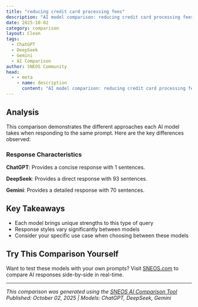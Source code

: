 ```yaml
---
title: "reducing credit card processing fees"
description: "AI model comparison: reducing credit card processing fees..."
date: 2025-10-02
category: comparison
layout: Clean
tags:
  - ChatGPT
  - DeepSeek
  - Gemini
  - AI Comparison
author: SNEOS Community
head:
  - - meta
    - name: description
      content: "AI model comparison: reducing credit card processing fees..."
---
```


<ChatComparison
  title="reducing credit card processing fees"
  prompt="reducing credit card processing fees"
  :responses='{
    "ChatGPT": "Error calling OpenAI API.",
    "DeepSeek": "Of course. Reducing credit card processing fees is a critical way for any business to improve its bottom line. These fees are complex, but with a strategic approach, you can significantly lower your costs.\n\nHere is a comprehensive guide, broken down from quick wins to advanced strategies.\n\n### First, Understand the Fee Structure\nYou can\u0027t reduce what you don\u0027t understand. Credit card processing fees are typically made up of three parts:\n\n1.  **Interchange Fees:** The largest portion, paid to the card-issuing bank (e.g., Chase, Bank of America). These are set by the card networks (Visa, Mastercard) and are non-negotiable. They vary based on:\n    *   **Card Type:** Premium rewards cards cost you more than basic debit cards.\n    *   **Transaction Method:** Card-present (swiped/dipped) is cheaper than card-not-present (online, over the phone).\n    *   **Business Type:** E-commerce and \u0022high-risk\u0022 businesses pay higher rates.\n\n2.  **Assessment Fees:** Paid directly to the card network (Visa, Mastercard, etc.). These are also non-negotiable but are a smaller, fixed percentage of the transaction volume.\n\n3.  **Processor Markup:** This is where your payment processor (e.g., Stripe, Square, Clover, a traditional merchant bank) makes its money. **This is the only part you can negotiate.**\n\n---\n\n### Quick Wins \u0026 Easy Fixes\n\n1.  **Ensure Your Business is Properly Classified**\n    *   The MCC (Merchant Category Code) assigned to your business affects your interchange rate. A retail store should not be classified as an e-commerce business, as the latter has higher fees. If you\u0027ve diversified, double-check your MCC.\n\n2.  **Optimize Your Payment Terminal Settings**\n    *   **Enable Address Verification Service (AVS):** For keyed-in transactions, AVS reduces fraud and can qualify you for lower rates.\n    *   **Pass Security Codes (CVV):** Always require and pass the CVV code for card-not-present transactions. Not doing this often incurs a fee penalty.\n\n3.  **Train Your Staff on Best Practices**\n    *   **Swipe/Dip/Tap Whenever Possible:** A card-present transaction is always cheaper than a keyed-in one. If a customer is physically there, use the terminal.\n    *   **Avoid Manually Keying Cards:** This should be a last resort and typically incurs a ~0.5% - 1% surcharge.\n\n4.  **Review Your Statement Line-by-Line**\n    *   Look for hidden or junk fees like:\n        *   **Monthly Minimum Fees**\n        *   **PCI Compliance Fees** (can often be waived)\n        *   **Statement Fees**\n        *   **Batch Fees**\n        *   **Customer Support Fees**\n    *   Question every fee you don\u0027t understand.\n\n---\n\n### Intermediate Strategies for Significant Savings\n\n5.  **Negotiate with Your Current Processor or Shop Around**\n    *   **Arm Yourself with Data:** Before you call, know your effective rate (Total Fees \u00F7 Total Sales Volume). Use this as a bargaining chip.\n    *   **Get Competing Quotes:** Use quotes from other processors (like Stripe, Square, Payment Depot) as leverage. Tell your current provider, \u0022I have an offer for X%, can you match or beat it?\u0022\n    *   **Ask for Interchange-Plus Pricing:** This is the most transparent model.\n        *   **Avoid Tiered Pricing:** (Qualified, Mid, Non-Qualified) - this model is opaque and leads to higher costs.\n        *   **What is Interchange-Plus?** You pay the actual, pass-through interchange fee \u002B a fixed markup from your processor (e.g., Interchange \u002B 0.30% \u002B $0.10 per transaction). This ensures you get the best possible rate for every transaction.\n\n6.  **Implement a Surcharging or Cash Discount Program**\n    *   **Important:** Laws and card network rules govern these programs. You must follow them precisely. It\u0027s often best to use a processor that offers a compliant program.\n    *   **Surcharging:** You add a fee (capped at 3% in the US) to customers who pay by credit card. You are effectively passing the cost to them. **You cannot surcharge debit cards.**\n    *   **Cash Discounting:** You post a higher price and offer a discount to customers who pay with cash or debit. This is often more palatable to customers from a marketing perspective.\n\n7.  **Use ACH / Bank Transfers for Large or Recurring Payments**\n    *   ACH processing fees are typically a flat fee ($0.25 - $1.00), not a percentage. For a $5,000 invoice, a 3% credit card fee is $150, while an ACH fee might be $1.00.\n    *   Offer a small discount to incentivize customers to pay via ACH.\n\n---\n\n### Advanced \u0026 Strategic Approaches\n\n8.  **Optimize Your Checkout Flow**\n    *   **Use a \u0022Network Tokenized\u0022 Digital Wallet:** Payments like Apple Pay, Google Pay, and Click-to-Pay often qualify for lower interchange rates because they are more secure.\n    *   **Implement 3D Secure 2 (3DS2):** For e-commerce, this new authentication standard reduces fraud liability for you and can qualify you for the best possible e-commerce rates.\n\n9.  **Level 2/3 Data for B2B and Government**\n    *   If you sell to other businesses or government entities, you are likely overpaying. Submitting additional line-item data (like tax amount, customer code, product descriptions) can unlock significantly lower interchange rates. You need a processor and gateway that supports this.\n\n10. **Regular Audits and Fee Analysis**\n    *   Payment processing isn\u0027t a \u0022set it and forget it\u0022 expense. Review your statements monthly and do a deep-dive competitive analysis annually. The market changes, and your business volume changes, giving you new leverage.\n\n---\n\n### Action Plan Summary\n\n1.  **Audit:** Get your last 3 months of statements. Calculate your effective rate and identify all fees.\n2.  **Educate:** Make sure you and your staff understand the basics of card-present vs. card-not-present.\n3.  **Optimize:** Implement AVS, CVV, and train staff to avoid keying cards.\n4.  **Shop:** Get at least three competing quotes, specifically asking for **interchange-plus pricing**.\n5.  **Negotiate:** Use your data and the quotes to negotiate with your current provider.\n6.  **Consider:** Evaluate if a cash discount/surcharge program or promoting ACH payments makes sense for your business model.\n\nBy taking a proactive and educated approach, you can turn credit card processing from a frustrating, opaque cost into a manageable and optimized business expense.",
    "Gemini": "Reducing credit card processing fees is a common goal for businesses of all sizes. Here\u0027s a breakdown of strategies and factors to consider:\n\n**1. Understanding Your Current Fees:**\n\n*   **Know Your Rate Structure:** Are you on a tiered, interchange-plus, or flat-rate pricing model?\n    *   **Tiered:**  Categorizes transactions into qualified, mid-qualified, and non-qualified, each with different rates. This is often the least transparent and can be the most expensive.\n    *   **Interchange-Plus:**  The most transparent. You pay the interchange fee (set by Visa, Mastercard, Discover, Amex) plus a markup to the processor.  This is generally the most competitive and beneficial for businesses that understand the interchange fees.\n    *   **Flat-Rate:** A single percentage and fee for all transactions.  Easiest to understand, but can be more expensive than interchange-plus, especially for businesses with many transactions using lower-interchange cards.\n*   **Itemize Your Statement:** Understand all the components of your fees, including:\n    *   **Interchange Fees:** Set by card networks.\n    *   **Processor Markup:** The profit margin for your payment processor.\n    *   **Assessment Fees:** Fees charged by the card networks to the processor, passed on to you.\n    *   **Statement Fees:** Monthly fees for account maintenance and reporting.\n    *   **Compliance Fees:**  Fees for PCI compliance.\n    *   **Chargeback Fees:**  Fees for handling disputed transactions.\n    *   **Other Fees:**  Look for hidden or unexpected fees.\n\n**2. Strategies for Fee Reduction:**\n\n*   **Negotiate with Your Current Processor:**\n    *   **Do Your Research:**  Get quotes from multiple processors to understand the current market rates. Use these quotes as leverage.\n    *   **Highlight Your Volume:**  If your processing volume has increased, use this as justification for a lower rate.\n    *   **Ask for a Specific Reduction:**  Don\u0027t just say \u0022lower my fees.\u0022 Request a reduction in the processor\u0027s markup.\n    *   **Be Prepared to Switch:**  Let them know you\u0027re prepared to switch if they can\u0027t meet your needs.  This is a powerful negotiating tactic.\n    *   **Review Your Contract:**  Check the terms of your contract, including early termination fees, automatic renewal clauses, and other potential pitfalls.\n\n*   **Shop Around for a New Processor:**\n    *   **Compare Multiple Quotes:**  Get quotes from at least three different processors.\n    *   **Look for Interchange-Plus Pricing:**  This is generally the most transparent and cost-effective option.\n    *   **Consider a Payment Facilitator (PayFac):**  Companies like Stripe, Square, and PayPal can be convenient, especially for small businesses or those just starting out. However, their rates may be higher than traditional processors for high-volume businesses.\n    *   **Read Reviews:**  Check online reviews and ratings of different processors.\n    *   **Ask About Fees and Contract Terms:**  Carefully review the fee schedule and contract terms before signing up.  Avoid long-term contracts with high termination fees.\n    *   **Look for transparent pricing and clear explanations of all fees.**\n*   **Optimize Your Transactions:**\n    *   **Address Verification System (AVS):**  Use AVS to verify the cardholder\u0027s billing address. This can help reduce the risk of fraud and lower your interchange rates.\n    *   **Card Verification Value (CVV):**  Require CVV entry for all transactions.  This also helps reduce fraud.\n    *   **Settle Transactions Promptly:**  Settle transactions as soon as possible, ideally within 24-48 hours. Delayed settlements can result in higher interchange fees.\n    *   **Ensure Proper Card Swiping/EMV Chip Reading:**  Swiping the card or using the chip reader is typically cheaper than manually keying in the card number.\n    *   **Level II and Level III Data:**  For B2B transactions or government purchases, providing Level II and Level III data can qualify you for lower interchange rates.\n\n*   **Reduce Chargebacks:**\n    *   **Provide Excellent Customer Service:**  Respond promptly to customer inquiries and resolve issues quickly.\n    *   **Clearly Describe Products and Services:**  Provide accurate and detailed descriptions of your products and services to avoid misunderstandings.\n    *   **Use Clear Billing Descriptors:**  Ensure that your business name is clearly displayed on customers\u0027 credit card statements.\n    *   **Obtain Authorization for Recurring Payments:**  Get written authorization from customers for recurring payments.\n    *   **Implement Fraud Prevention Measures:**  Use fraud detection tools and strategies to identify and prevent fraudulent transactions.\n    *   **Respond Promptly to Chargeback Notices:**  Investigate chargeback notices and provide supporting documentation to dispute invalid chargebacks.\n\n*   **Consider Cash Discount or Surcharging (With Legal Compliance):**\n    *   **Cash Discount:** Offer a discount to customers who pay with cash. This is generally legally permissible in most places.\n    *   **Surcharging:** Add a small fee to credit card transactions to cover the processing costs.  This is legal in many (but not all) states and countries, but requires strict adherence to rules set by card networks, including providing notice to customers and registering with the card networks.  Failing to comply can result in penalties. *Check local laws and network rules before implementing a surcharge.*\n\n*   **Use a Payment Gateway Optimized for Your Business:**\n    *   **E-commerce:** Choose a gateway that integrates seamlessly with your website and shopping cart.\n    *   **Mobile:**  Use a mobile payment solution for accepting payments on the go.\n    *   **Point of Sale (POS):**  Integrate your POS system with your payment processor for streamlined transactions.\n\n*   **Stay PCI Compliant:**\n    *   **Maintain Compliance:**  PCI DSS compliance is essential to protect your customers\u0027 card data and avoid fines and penalties.  Many processors offer tools and services to help you achieve compliance.  Non-compliance can result in higher processing fees and potential security breaches.\n\n*   **Consider Alternative Payment Methods (Where Appropriate):**\n    *   **ACH Transfers:** For recurring payments, ACH transfers may be a cheaper option than credit cards.\n    *   **Digital Wallets (Apple Pay, Google Pay):** Often processed as credit card transactions, but can offer increased security and potentially lower fraud rates.\n    *   **Cryptocurrencies:** While becoming more popular, cryptocurrency adoption is still limited, and transaction fees can fluctuate.\n\n**Important Considerations:**\n\n*   **Long-Term Value:** Don\u0027t just focus on the lowest rate. Consider the overall value offered by the processor, including customer service, support, and features.\n*   **Hidden Fees:** Be wary of hidden fees and complex pricing structures.\n*   **Read the Fine Print:** Carefully review all contracts and agreements before signing.\n*   **Regularly Review Your Fees:**  Monitor your processing fees regularly to ensure that you are getting the best possible rates.\n\nBy understanding your current fees, negotiating with your processor, optimizing your transactions, and staying PCI compliant, you can significantly reduce your credit card processing costs. Remember to prioritize transparency, security, and long-term value when choosing a payment processor.\n"
  }'
  published-date="11:57"
/>

## Analysis

This comparison demonstrates the different approaches each AI model takes when responding to the same prompt. Here are the key differences observed:

### Response Characteristics

**ChatGPT**: Provides a concise response with 1 sentences. 

**DeepSeek**: Provides a direct response with 93 sentences. 

**Gemini**: Provides a detailed response with 70 sentences. 

## Key Takeaways

- Each model brings unique strengths to this type of query
- Response styles vary significantly between models
- Consider your specific use case when choosing between these models

## Try This Comparison Yourself

Want to test these models with your own prompts? Visit [SNEOS.com](https://sneos.com) to compare AI responses side-by-side in real-time.

---

*This comparison was generated using the [SNEOS AI Comparison Tool](https://sneos.com)*
*Published: October 02, 2025 | Models: ChatGPT, DeepSeek, Gemini*
